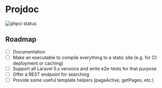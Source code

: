 # Projdoc

![phpci status](https://phpci.azide.de/build-status/image/1)

## Roadmap

- [ ] Documentation
- [ ] Make an executable to compile everything to a static site (e.g. for CI deployment or caching)
- [ ] Support all Laravel 5.x versions and write e2e-tests for that purpose
- [ ] Offer a REST endpoint for searching
- [ ] Provide some useful template helpers (pageActive, getPages, etc.)
